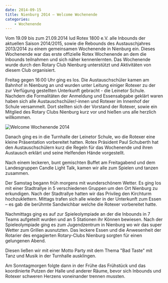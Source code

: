 ```yaml
---
date: 2014-09-15
title: Nienburg 2014 – Welcome Wochenende
categories:
    - Wochenende
---
```

Vom 19.09 bis zum 21.09.2014 lud Rotex 1800 e.V.  alle Inbounds  der aktuellen Saison 2014/2015, sowie die Rebounds des
Austauschjahres 2013/2014 zu einem gemeinsamen Wochenende in Nienburg ein.  Dieses Wochenende war das erste offizielle
Rotex Wochenende an dem die Inbounds teilnahmen und sich näher kennenlernten. Das Wochenende wurde durch den Rotary Club
Nienburg unterstützt und Aktivitäten von diesem Club organisiert.

Freitag gegen 16:00 Uhr ging es los. Die Austauschschüler kamen am Bahnhof in Nienburg an und wurden unter Leitung
einiger Rotexer zu der zur Verfügung gestellten Unterkunft gebracht -  die Leinetor Schule. Nachdem die Formalitäten der
Anmeldung und Essensabgabe geklärt waren haben sich alle Austauschschüler/-innen und Rotexer im Innenhof der Schule
versammelt.  Dort stellten sich der Vorstand der Rotexer, sowie ein Mitglied des Rotary Clubs Nienburg kurz vor und
hießen uns alle herzlich willkommen.

![Welcome Wochenende 2014](/img/2014-nienburg.jpg)

Danach ging es in die Turnhalle der Leinetor Schule, wo die Rotexer eine kleine Präsentation vorbereitet hatten. Rotex
Präsident Paul Schuberth hat den Austauschschülern kurz die Regeln für das Wochenende und ihren Austausch erklärt und
seine Helfenden Hände vorgestellt.

Nach einem leckeren, bunt gemischten Buffet am Freitagabend und dem Landesgruppen Candle Light Talk, kamen wir alle zum
Spielen und tanzen zusammen.

Der Samstag begann früh morgens mit wunderschönem Wetter. Es ging los mit einer Stadtrallye in 5 verschiedenen Gruppen
um den Ort Nienburg zu erkundigen.  Nach der Stadtrallye hatten wir das Privileg den Kirchturm hochzuklettern. Mittags
trafen sich alle wieder in der Unterkunft zum Essen – es gab die berühmte Sandwichbar welche die Rotexer vorbereitet
hatte.

Nachmittags ging es auf zur Spieleolympiade an der die Inbounds in 7 Teams aufgeteilt wurden und an 5 Stationen ihr
Können bewiesen. Nach der Spieleolympiade ging es zum Jugendzentrum in Nienburg wo wir das super Wetter zum Grillen
ausnutzten. Das leckere Essen und die Anwesenheit der Rotarier des engagierten Rotary-Clubs Nienburg sorgten für einen
gelungenen Abend.

Diesen ließen wir mit einer Motto Party mit dem Thema "Bad Taste" mit Tanz und Musik in der Turnhalle ausklingen.

Am Sonntagmorgen folgte dann in der Frühe das Frühstück und das koordinierte Putzen der Halle und anderer Räume, bevor
sich Inbounds und Rotexer schweren Herzens voneinander trennen mussten.